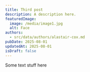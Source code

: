 ```yaml
---
title: Third post
description: A description here.
featuredImage:
  image: /media/image1.jpg
  alt: Face
authors:
  - src/data/authors/alastair-cox.md
pubDate: 2025-08-01
updatedAt: 2025-08-01
isDraft: false
---
```

Some text stuff here